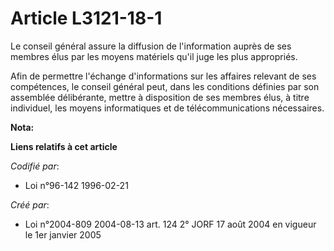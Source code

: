 # Article L3121-18-1

Le conseil général assure la diffusion de l'information auprès de ses membres élus par les moyens matériels qu'il juge les
plus appropriés.

Afin de permettre l'échange d'informations sur les affaires relevant de ses compétences, le conseil général peut, dans les
conditions définies par son assemblée délibérante, mettre à disposition de ses membres élus, à titre individuel, les moyens
informatiques et de télécommunications nécessaires.

**Nota:**



**Liens relatifs à cet article**

_Codifié par_:

  - Loi n°96-142 1996-02-21

_Créé par_:

  - Loi n°2004-809 2004-08-13 art. 124 2° JORF 17 août 2004 en vigueur le 1er janvier 2005
